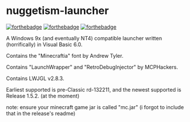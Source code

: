 # nuggetism-launcher

[![forthebadge](https://forthebadge.com/images/badges/0-percent-optimized.svg)](https://forthebadge.com)
[![forthebadge](https://forthebadge.com/images/badges/you-didnt-ask-for-this.svg)](https://forthebadge.com)
[![forthebadge](https://forthebadge.com/images/badges/just-plain-nasty.svg)](https://forthebadge.com)

A Windows 9x (and eventually NT4) compatible launcher written (horrifically) in Visual Basic 6.0.

Contains the "Minecraftia" font by Andrew Tyler.

Contains "LaunchWrapper" and "RetroDebugInjector" by MCPHackers.

Contains LWJGL v2.8.3.

Earliest supported is pre-Classic rd-132211, and the newest supported is Release 1.5.2. (at the moment)


note: ensure your minecraft game jar is called "mc.jar" (i forgot to include that in the release's readme)
